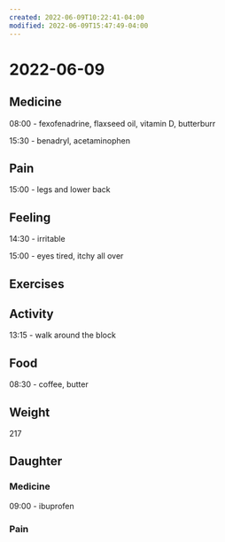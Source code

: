 ```yaml
---
created: 2022-06-09T10:22:41-04:00
modified: 2022-06-09T15:47:49-04:00
---
```


# 2022-06-09

## Medicine

08:00 - fexofenadrine, flaxseed oil, vitamin D, butterburr 

15:30 - benadryl, acetaminophen 


## Pain

15:00 - legs and lower back 


## Feeling

14:30 - irritable

15:00 - eyes tired, itchy all over


## Exercises


## Activity

13:15 - walk around the block


## Food

08:30 - coffee, butter 


## Weight

217

## Daughter

### Medicine

09:00 - ibuprofen 


### Pain
